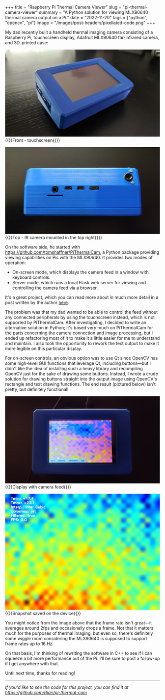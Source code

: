 +++
title = "Raspberry Pi Thermal Camera Viewer"
slug = "pi-thermal-camera-viewer"
summary = "A Python solution for viewing MLX90640 thermal camera output on a Pi."
date = "2022-11-20"
tags = ["python", "opencv", "pi"]
image = "/images/post-headers/pixellated-code.png"
+++

My dad recently built a handheld thermal imaging camera consisting of a Raspberry Pi, touchscreen display, Adafruit MLX90640 far-infrared camera, and 3D-printed case:

![Photo of front - touchscreen](./photo-1.jpg)
{{<caption>}}Front - touchscreen{{</caption>}}

![Photo of top - IR camera mounted in the top right](./photo-2.jpg)
{{<caption>}}Top - IR camera mounted in the top right{{</caption>}}

On the software side, he started with https://github.com/tomshaffner/PiThermalCam, a Python package providing viewing capabilities on Pis with the MLX90640. It provides two modes of operation:

* On-screen mode, which displays the camera feed in a window with keyboard controls.
* Server mode, which runs a local Flask web server for viewing and controlling the camera feed via a browser.

It's a great project, which you can read more about in much more detail in a post written by the author [here](https://tomshaffner.github.io/PiThermalCam/).

The problem was that my dad wanted to be able to control the feed without any connected peripherals by using the touchscreen instead, which is not supported by PiThermalCam. After investigating, I decided to write an alternative solution in Python; it's based very much on PiThermalCam for the parts concerning the camera connection and image processing, but I ended up refactoring most of it to make it a little easier for me to understand and maintain. I also took the opportunity to rework the text output to make it more legible on this particular display.

For on-screen controls, an obvious option was to use Qt since OpenCV has some high-level GUI functions that leverage Qt, including buttons—but I didn't like the idea of installing such a heavy library and recompiling OpenCV just for the sake of drawing some buttons. Instead, I wrote a crude solution for drawing buttons straight into the output image using OpenCV's rectangle and text drawing functions. The end result (pictured below) isn't pretty, but definitely functional!

![Photo of display with camera feed](./photo-3.jpg)
{{<caption>}}Display with camera feed{{</caption>}}

![Snapshot saved on device](./snapshot.jpg)
{{<caption>}}Snapshot saved on the device{{</caption>}}

You might notice from the image above that the frame rate isn't great—it averages around 2fps and occasionally drops a frame. Not that it matters much for the purposes of thermal imaging, but even so, there's definitely some wiggle room considering the MLX90640 is supposed to support frame rates up to 16 Hz.

On that basis, I'm thinking of rewriting the software in C++ to see if I can squeeze a bit more performance out of the Pi. I'll be sure to post a follow-up if I get anywhere with that.

Until next time, thanks for reading!

---

*If you'd like to see the code for this project, you can find it at https://github.com/Riari/pi-thermal-cam*